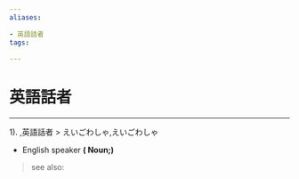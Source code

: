 ```yaml
---
aliases:
    
- 英語話者
tags:
    
---
```


# 英語話者
---
1).
,英語話者 > えいごわしゃ,えいごわしゃ

- English speaker
**( Noun;)**
> see also: 
            